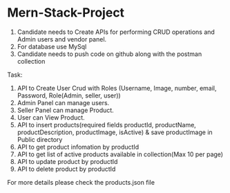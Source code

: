 # Mern-Stack-Project


1. Candidate needs to Create APIs for performing CRUD operations and Admin users and vendor panel.
2. For database use MySql
3. Candidate needs to push code on github along with the postman collection

Task:
1. API to Create User Crud with Roles (Username, Image, number, email, Password, Role(Admin, seller, user))
2. Admin Panel can manage users.
3. Seller Panel can manage Product.
4. User can View Product.
5. API to insert products(required fields productId, productName, productDescription, productImage, isActive) & save productImage in Public directory
6. API to get product infomation by productId
7. API to get list of active products available in collection(Max 10 per page)
8. API to update product by productId
9. API to delete product by productId


For more details please check the products.json file
